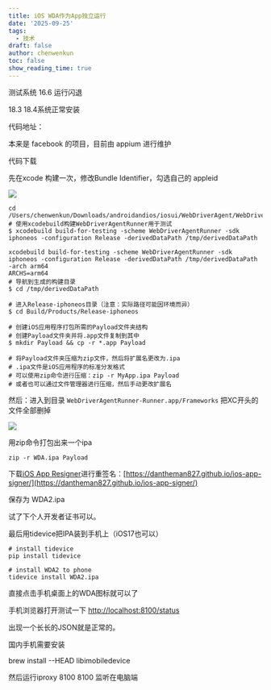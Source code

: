 ```yaml
---
title: iOS WDA作为App独立运行
date: '2025-09-25'
tags:
  - 技术
draft: false
author: chenwenkun
toc: false
show_reading_time: true
---
```

测试系统 16.6 运行闪退

18.3 18.4系统正常安装

代码地址：

本来是 facebook 的项目，目前由 appium 进行维护

代码下载

先在xcode 构建一次，修改Bundle Identifier，勾选自己的 appleid

![](https://prod-files-secure.s3.us-west-2.amazonaws.com/c205fb54-92b2-4987-8be3-972b67d27acc/cb756a73-27bc-4b0d-951a-858df3344b59/image.png?X-Amz-Algorithm=AWS4-HMAC-SHA256&X-Amz-Content-Sha256=UNSIGNED-PAYLOAD&X-Amz-Credential=ASIAZI2LB4664KL3RASL%2F20251011%2Fus-west-2%2Fs3%2Faws4_request&X-Amz-Date=20251011T181249Z&X-Amz-Expires=3600&X-Amz-Security-Token=IQoJb3JpZ2luX2VjEG4aCXVzLXdlc3QtMiJGMEQCIGYFkZEsTPpapp8rkU9XLgpv5AyHZaJmjXLiPQyrVlRWAiBIV78IMWRVy0xvCC%2F27mpjVVwBiUrIYWeA6y9CRIguCSr%2FAwgXEAAaDDYzNzQyMzE4MzgwNSIM4a2apw2KMzCkPdXqKtwDRI7DTi7x1xY2MJu%2FgSWYVVTVN85WY96NQylNLozVUlTgL13OrOYOybjwAzFReagiRKUp%2BpSATmIfrnzJrdkH3LUWxoPps2%2FhV1ZxWnKoOhNGCpQGtAA7lbtLOIsjdJ0s99Ghr4fEbMcAM3sq80gGcQX7Po29wThpTGGhGSD%2B2IiIjNBnUbR90lOtKXyhB89ATmdhlvdZPcenwlPJVXP99dJ67XVQvQss9yhLqnvXyUIltYrQ2DTS8C8Wa179FHWyrfcNEXfo%2BsvR%2FwYrfh4ikO%2F57iUdGIc5z98L1nq%2FUpQ64Pudh9OM7myZEZ9TUl6SfrQMonIPMNBDQJyntXg%2Fl%2FDp2aacTzuQ0CbsKnTwrunxQEAG3vH1QgxxmVQ7rF2vHniXse1Noz6abzkxOKnF8gW5HKUe7Ls64h25q6OV36K2osFX5iqroNWfy37AeofcGX49JlqCAeT1GfC371dvUdzYBiM8GfdhviJll3ZmJUKuIZINT8Q%2BMxrqqpXit0428CZrnpVCR%2FEl6te418hIZHEDfEd1q294qCxHTssI%2BAJ5i%2F7m4s3Fh5APAzvRCBPu8xBtEtdHkOS0DTf%2Fg%2FieqdrCu7vBSuknepdGOifQk0Jn4WLGsZP4V9RS2RowkbypxwY6pgG%2BbmTLF363lHyhi0MMQVgr2KjCK%2FI92yQHm0eSprr4yFIY3%2Bhr9UfLiRNaD%2FmHLwneMDxJZESt03IKa3%2F6oOkBVffTNxfy%2BqSIjfTyMOue7Qw0mOBCtC40IRlZPYxWKykUfqCu%2BV4uiXRzwGSn0lf%2FP9zDeX09jPiq8%2BkhgLGB4v8smFc%2FgrlZnMXYfO8MS9Qks0yuSDRkpbUH%2FhBRVc8s5pR8hJNJ&X-Amz-Signature=7f065e5f210e4534752350e14b7e0ca48df98464a4fd953b236b999adb829f70&X-Amz-SignedHeaders=host&x-amz-checksum-mode=ENABLED&x-id=GetObject)

```shell
cd /Users/chenwenkun/Downloads/androidandios/iosui/WebDriverAgent/WebDriverAgent
# 使用xcodebuild构建WebDriverAgentRunner用于测试
$ xcodebuild build-for-testing -scheme WebDriverAgentRunner -sdk iphoneos -configuration Release -derivedDataPath /tmp/derivedDataPath

xcodebuild build-for-testing -scheme WebDriverAgentRunner -sdk iphoneos -configuration Release -derivedDataPath /tmp/derivedDataPath -arch arm64
ARCHS=arm64
# 导航到生成的构建目录
$ cd /tmp/derivedDataPath

# 进入Release-iphoneos目录（注意：实际路径可能因环境而异）
$ cd Build/Products/Release-iphoneos

# 创建iOS应用程序打包所需的Payload文件夹结构
# 创建Payload文件夹并将.app文件复制到其中
$ mkdir Payload && cp -r *.app Payload

# 将Payload文件夹压缩为zip文件，然后将扩展名更改为.ipa
# .ipa文件是iOS应用程序的标准分发格式
# 可以使用zip命令进行压缩：zip -r MyApp.ipa Payload
# 或者也可以通过文件管理器进行压缩，然后手动更改扩展名
```

然后：进入到目录 `WebDriverAgentRunner-Runner.app/Frameworks` 把XC开头的文件全部删掉

![](https://prod-files-secure.s3.us-west-2.amazonaws.com/c205fb54-92b2-4987-8be3-972b67d27acc/358b8d2b-1bfe-4fb9-beb5-83e1de5f201e/image.png?X-Amz-Algorithm=AWS4-HMAC-SHA256&X-Amz-Content-Sha256=UNSIGNED-PAYLOAD&X-Amz-Credential=ASIAZI2LB4664KL3RASL%2F20251011%2Fus-west-2%2Fs3%2Faws4_request&X-Amz-Date=20251011T181249Z&X-Amz-Expires=3600&X-Amz-Security-Token=IQoJb3JpZ2luX2VjEG4aCXVzLXdlc3QtMiJGMEQCIGYFkZEsTPpapp8rkU9XLgpv5AyHZaJmjXLiPQyrVlRWAiBIV78IMWRVy0xvCC%2F27mpjVVwBiUrIYWeA6y9CRIguCSr%2FAwgXEAAaDDYzNzQyMzE4MzgwNSIM4a2apw2KMzCkPdXqKtwDRI7DTi7x1xY2MJu%2FgSWYVVTVN85WY96NQylNLozVUlTgL13OrOYOybjwAzFReagiRKUp%2BpSATmIfrnzJrdkH3LUWxoPps2%2FhV1ZxWnKoOhNGCpQGtAA7lbtLOIsjdJ0s99Ghr4fEbMcAM3sq80gGcQX7Po29wThpTGGhGSD%2B2IiIjNBnUbR90lOtKXyhB89ATmdhlvdZPcenwlPJVXP99dJ67XVQvQss9yhLqnvXyUIltYrQ2DTS8C8Wa179FHWyrfcNEXfo%2BsvR%2FwYrfh4ikO%2F57iUdGIc5z98L1nq%2FUpQ64Pudh9OM7myZEZ9TUl6SfrQMonIPMNBDQJyntXg%2Fl%2FDp2aacTzuQ0CbsKnTwrunxQEAG3vH1QgxxmVQ7rF2vHniXse1Noz6abzkxOKnF8gW5HKUe7Ls64h25q6OV36K2osFX5iqroNWfy37AeofcGX49JlqCAeT1GfC371dvUdzYBiM8GfdhviJll3ZmJUKuIZINT8Q%2BMxrqqpXit0428CZrnpVCR%2FEl6te418hIZHEDfEd1q294qCxHTssI%2BAJ5i%2F7m4s3Fh5APAzvRCBPu8xBtEtdHkOS0DTf%2Fg%2FieqdrCu7vBSuknepdGOifQk0Jn4WLGsZP4V9RS2RowkbypxwY6pgG%2BbmTLF363lHyhi0MMQVgr2KjCK%2FI92yQHm0eSprr4yFIY3%2Bhr9UfLiRNaD%2FmHLwneMDxJZESt03IKa3%2F6oOkBVffTNxfy%2BqSIjfTyMOue7Qw0mOBCtC40IRlZPYxWKykUfqCu%2BV4uiXRzwGSn0lf%2FP9zDeX09jPiq8%2BkhgLGB4v8smFc%2FgrlZnMXYfO8MS9Qks0yuSDRkpbUH%2FhBRVc8s5pR8hJNJ&X-Amz-Signature=b7b55d51b49bd8b813fc7c9dda27aaa79790de542b2bc8c62acd41b6ffb63612&X-Amz-SignedHeaders=host&x-amz-checksum-mode=ENABLED&x-id=GetObject)

用zip命令打包出来一个ipa

```shell
zip -r WDA.ipa Payload
```

下载[iOS App Resigner](https://zhida.zhihu.com/search?content_id=237756070&content_type=Article&match_order=1&q=iOS%20App%20Resigner&zd_token=eyJhbGciOiJIUzI1NiIsInR5cCI6IkpXVCJ9.eyJpc3MiOiJ6aGlkYV9zZXJ2ZXIiLCJleHAiOjE3NDQzNTQ0ODAsInEiOiJpT1MgQXBwIFJlc2lnbmVyIiwiemhpZGFfc291cmNlIjoiZW50aXR5IiwiY29udGVudF9pZCI6MjM3NzU2MDcwLCJjb250ZW50X3R5cGUiOiJBcnRpY2xlIiwibWF0Y2hfb3JkZXIiOjEsInpkX3Rva2VuIjpudWxsfQ.XGwOKX0ujlvhojSuRT3SlA0sDFnQK-FxDJr60CX6YqU&zhida_source=entity)进行重签名：[https://dantheman827.github.io/ios-app-signer/](https://dantheman827.github.io/ios-app-signer/)

保存为 WDA2.ipa

试了下个人开发者证书可以。

最后用tidevice把IPA装到手机上（iOS17也可以）

```shell
# install tidevice
pip install tidevice

# install WDA2 to phone
tidevice install WDA2.ipa
```

直接点击手机桌面上的WDA图标就可以了

手机浏览器打开测试一下 [http://localhost:8100/status](http://localhost:8100/status)

出现一个长长的JSON就是正常的。

国内手机需要安装

brew install --HEAD libimobiledevice

然后运行iproxy 8100 8100 监听在电脑端
